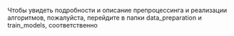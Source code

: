 Чтобы увидеть подробности и описание препроцессинга и реализации алгоритмов, пожалуйста, перейдите в папки data_preparation и train_models, соответственно
